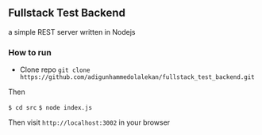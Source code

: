 ## Fullstack Test Backend
a simple REST server written in Nodejs

### How to run

* Clone repo
`git clone https://github.com/adigunhammedolalekan/fullstack_test_backend.git`

Then

`$ cd src`
`$ node index.js`

Then visit `http://localhost:3002` in your browser
